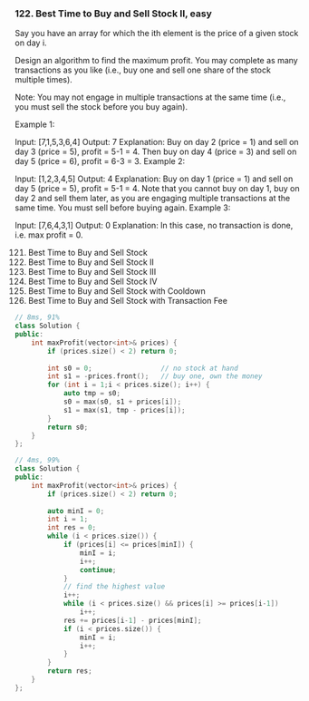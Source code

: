 ### 122. Best Time to Buy and Sell Stock II, easy
Say you have an array for which the ith element is the price of a given stock on day i.

Design an algorithm to find the maximum profit. You may complete as many transactions as you like (i.e., buy one and sell one share of the stock multiple times).

Note: You may not engage in multiple transactions at the same time (i.e., you must sell the stock before you buy again).

Example 1:

Input: [7,1,5,3,6,4]
Output: 7
Explanation: Buy on day 2 (price = 1) and sell on day 3 (price = 5), profit = 5-1 = 4.
             Then buy on day 4 (price = 3) and sell on day 5 (price = 6), profit = 6-3 = 3.
Example 2:

Input: [1,2,3,4,5]
Output: 4
Explanation: Buy on day 1 (price = 1) and sell on day 5 (price = 5), profit = 5-1 = 4.
             Note that you cannot buy on day 1, buy on day 2 and sell them later, as you are
             engaging multiple transactions at the same time. You must sell before buying again.
Example 3:

Input: [7,6,4,3,1]
Output: 0
Explanation: In this case, no transaction is done, i.e. max profit = 0.

121. Best Time to Buy and Sell Stock
122. Best Time to Buy and Sell Stock II
123. Best Time to Buy and Sell Stock III
188. Best Time to Buy and Sell Stock IV
309. Best Time to Buy and Sell Stock with Cooldown
714. Best Time to Buy and Sell Stock with Transaction Fee

```c++
// 8ms, 91%
class Solution {
public:
    int maxProfit(vector<int>& prices) {
        if (prices.size() < 2) return 0;
        
        int s0 = 0;                 // no stock at hand
        int s1 = -prices.front();   // buy one, own the money
        for (int i = 1;i < prices.size(); i++) {
            auto tmp = s0;
            s0 = max(s0, s1 + prices[i]);
            s1 = max(s1, tmp - prices[i]);
        }
        return s0;
    }
};

// 4ms, 99%
class Solution {
public:
    int maxProfit(vector<int>& prices) {
        if (prices.size() < 2) return 0;
        
        auto minI = 0;
        int i = 1;
        int res = 0;
        while (i < prices.size()) {
            if (prices[i] <= prices[minI]) {
                minI = i;
                i++;
                continue;
            }
            // find the highest value
            i++;
            while (i < prices.size() && prices[i] >= prices[i-1])
                i++;
            res += prices[i-1] - prices[minI];
            if (i < prices.size()) {
                minI = i;
                i++;
            }
        }
        return res;
    }
};
```
